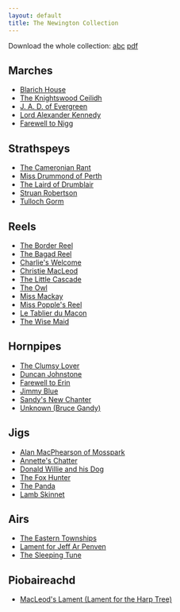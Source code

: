 ```yaml
---
layout: default
title: The Newington Collection
---
```


Download the whole collection:
[abc](newington.abc) [pdf](newington.pdf)

Marches
-------

* [Blarich House](blarich.html)
* [The Knightswood Ceilidh](knightswood.html)
* [J. A. D. of Evergreen](evergreen.html)
* [Lord Alexander Kennedy](kennedy.html)
* [Farewell to Nigg](nigg.html)

Strathspeys
-----------

* [The Cameronian Rant](cameronian.html)
* [Miss Drummond of Perth](drummondofperth.html)
* [The Laird of Drumblair](drumblair.html)
* [Struan Robertson](robertson.html)
* [Tulloch Gorm](tulloch.html)

Reels
-----

* [The Border Reel](border.html)
* [The Bagad Reel](bagad.html)
* [Charlie's Welcome](charlie.html)
* [Christie MacLeod](christie.html)
* [The Little Cascade](cascade.html)
* [The Owl](owl.html)
* [Miss Mackay](mackay.html)
* [Miss Popple's Reel](popple.html)
* [Le Tablier du Macon](tablier.html)
* [The Wise Maid](wisemaid.html)

Hornpipes
---------

* [The Clumsy Lover](lover.html)
* [Duncan Johnstone](johnstone.html)
* [Farewell to Erin](erin.html)
* [Jimmy Blue](blue.html)
* [Sandy's New Chanter](chanter.html)
* [Unknown (Bruce Gandy)](unknown-1.html)

Jigs
----

* [Alan MacPhearson of Mosspark](mosspark.html)
* [Annette's Chatter](chatter.html)
* [Donald Willie and his Dog](donaldwillie.html)
* [The Fox Hunter](foxhunter.html)
* [The Panda](panda.html)
* [Lamb Skinnet](lamb.html)

Airs
----

* [The Eastern Townships](townships.html)
* [Lament for Jeff Ar Penven](penven.html)
* [The Sleeping Tune](sleeping.html)

Piobaireachd
------------

* [MacLeod's Lament (Lament for the Harp Tree)](harptree.html)

